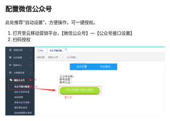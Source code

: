## 配置微信公众号

此处推荐“自动设置”，方便操作，可一键授权。

1. 打开至云移动营销平台，【微信公众号】—【公众号接口设置】
2. 扫码授权

![](/assets/download-1.png)

